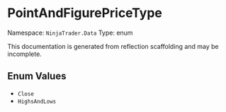 # PointAndFigurePriceType

Namespace: `NinjaTrader.Data`
Type: enum

This documentation is generated from reflection scaffolding and may be incomplete.

## Enum Values
- `Close`
- `HighsAndLows`

